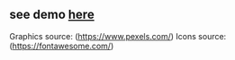 ## see demo [here](https://pawel-chmiel.github.io/probio-planet/)

Graphics source: (https://www.pexels.com/)
Icons source: (https://fontawesome.com/)
